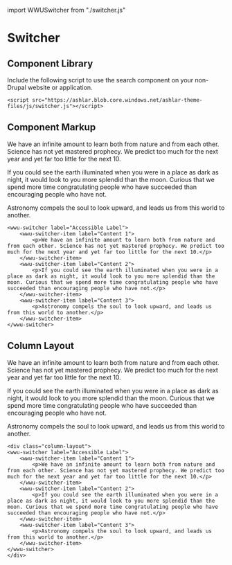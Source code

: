 import WWUSwitcher from "./switcher.js"

# Switcher
## Component Library
Include the following script to use the search component on your non-Drupal website or application.

```
<script src="https://ashlar.blob.core.windows.net/ashlar-theme-files/js/switcher.js"></script>
```

## Component Markup
<wwu-switcher label="Accessible Label">
    <wwu-switcher-item label="Content 1">
        <p>We have an infinite amount to learn both from nature and from each other. Science has not yet mastered prophecy. We predict too much for the next year and yet far too little for the next 10.</p>
    </wwu-switcher-item>
    <wwu-switcher-item label="Content 2">
        <p>If you could see the earth illuminated when you were in a place as dark as night, it would look to you more splendid than the moon. Curious that we spend more time congratulating people who have succeeded than encouraging people who have not.</p>
    </wwu-switcher-item>
    <wwu-switcher-item label="Content 3">
        <p>Astronomy compels the soul to look upward, and leads us from this world to another.</p>
    </wwu-switcher-item>
</wwu-switcher>

```
<wwu-switcher label="Accessible Label">
    <wwu-switcher-item label="Content 1">
        <p>We have an infinite amount to learn both from nature and from each other. Science has not yet mastered prophecy. We predict too much for the next year and yet far too little for the next 10.</p>
    </wwu-switcher-item>
    <wwu-switcher-item label="Content 2">
        <p>If you could see the earth illuminated when you were in a place as dark as night, it would look to you more splendid than the moon. Curious that we spend more time congratulating people who have succeeded than encouraging people who have not.</p>
    </wwu-switcher-item>
    <wwu-switcher-item label="Content 3">
        <p>Astronomy compels the soul to look upward, and leads us from this world to another.</p>
    </wwu-switcher-item>
</wwu-switcher>
```

## Column Layout
<wwu-switcher label="Accessible Label" layout="column">
    <wwu-switcher-item label="Content 1">
        <p>We have an infinite amount to learn both from nature and from each other. Science has not yet mastered prophecy. We predict too much for the next year and yet far too little for the next 10.</p>
    </wwu-switcher-item>
    <wwu-switcher-item label="Content 2">
        <p>If you could see the earth illuminated when you were in a place as dark as night, it would look to you more splendid than the moon. Curious that we spend more time congratulating people who have succeeded than encouraging people who have not.</p>
    </wwu-switcher-item>
    <wwu-switcher-item label="Content 3">
        <p>Astronomy compels the soul to look upward, and leads us from this world to another.</p>
    </wwu-switcher-item>
</wwu-switcher>

```
<div class="column-layout">
<wwu-switcher label="Accessible Label">
    <wwu-switcher-item label="Content 1">
        <p>We have an infinite amount to learn both from nature and from each other. Science has not yet mastered prophecy. We predict too much for the next year and yet far too little for the next 10.</p>
    </wwu-switcher-item>
    <wwu-switcher-item label="Content 2">
        <p>If you could see the earth illuminated when you were in a place as dark as night, it would look to you more splendid than the moon. Curious that we spend more time congratulating people who have succeeded than encouraging people who have not.</p>
    </wwu-switcher-item>
    <wwu-switcher-item label="Content 3">
        <p>Astronomy compels the soul to look upward, and leads us from this world to another.</p>
    </wwu-switcher-item>
</wwu-switcher>
</div>
```